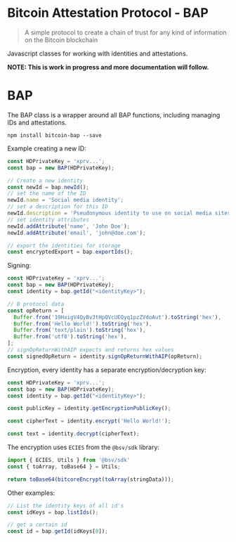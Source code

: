 # Bitcoin Attestation Protocol - BAP
> A simple protocol to create a chain of trust for any kind of information on the Bitcoin blockchain

Javascript classes for working with identities and attestations.

**NOTE: This is work in progress and more documentation will follow.**

# BAP

The BAP class is a wrapper around all BAP functions, including managing IDs and attestations.

```shell
npm install bitcoin-bap --save
```

Example creating a new ID:
```javascript
const HDPrivateKey = 'xprv...';
const bap = new BAP(HDPrivateKey);

// Create a new identity
const newId = bap.newId();
// set the name of the ID
newId.name = 'Social media identity';
// set a description for this ID
newId.description = 'Pseudonymous identity to use on social media sites';
// set identity attributes
newId.addAttribute('name', 'John Doe');
newId.addAttribute('email', 'john@doe.com');

// export the identities for storage
const encryptedExport = bap.exportIds();
```

Signing:
```javascript
const HDPrivateKey = 'xprv...';
const bap = new BAP(HDPrivateKey);
const identity = bap.getId("<identityKey>");

// B protocol data
const opReturn = [
  Buffer.from('19HxigV4QyBv3tHpQVcUEQyq1pzZVdoAut').toString('hex'),
  Buffer.from('Hello World!').toString('hex'),
  Buffer.from('text/plain').toString('hex'),
  Buffer.from('utf8').toString('hex'),
];
// signOpReturnWithAIP expects and returns hex values
const signedOpReturn = identity.signOpReturnWithAIP(opReturn);
```

Encryption, every identity has a separate encryption/decryption key:
```javascript
const HDPrivateKey = 'xprv...';
const bap = new BAP(HDPrivateKey);
const identity = bap.getId("<identityKey>");

const publicKey = identity.getEncryptionPublicKey();

const cipherText = identity.encrypt('Hello World!');

const text = identity.decrypt(cipherText);
```

The encryption uses `ECIES` from the `@bsv/sdk` library:
```javascript
import { ECIES, Utils } from '@bsv/sdk'
const { toArray, toBase64 } = Utils;

return toBase64(bitcoreEncrypt(toArray(stringData)));
```

Other examples:
```javascript
// List the identity keys of all id's 
const idKeys = bap.listIds();

// get a certain id
const id = bap.getId(idKeys[0]);
```
